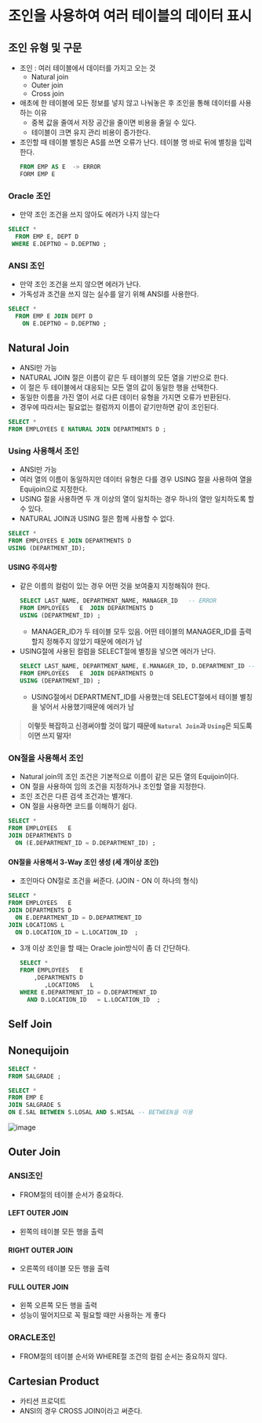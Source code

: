 # 조인을 사용하여 여러 테이블의 데이터 표시
## 조인 유형 및 구문
* 조인 : 여러 테이블에서 데이터를 가지고 오는 것
  * Natural join
  * Outer join
  * Cross join
* 애초에 한 테이블에 모든 정보를 넣지 않고 나눠놓은 후 조인을 통해 데이터를 사용하는 이유
  * 중복 값을 줄여서 저장 공간을 줄이면 비용을 줄일 수 있다.
  * 테이블이 크면 유지 관리 비용이 증가한다. 
* 조인할 때 테이블 별칭은 AS를 쓰면 오류가 난다. 테이블 명 바로 뒤에 별칭을 입력한다.
  ```sql
  FROM EMP AS E  -> ERROR
  FORM EMP E
  ```
### Oracle 조인 
  * 만약 조인 조건을 쓰지 않아도 에러가 나지 않는다
  ```sql
  SELECT * 
    FROM EMP E, DEPT D 
   WHERE E.DEPTNO = D.DEPTNO ; 
  ```
### ANSI 조인 
  * 만약 조인 조건을 쓰지 않으면 에러가 난다.
  * 가독성과 조건을 쓰지 않는 실수를 알기 위해 ANSI를 사용한다.
  ```sql
  SELECT * 
    FROM EMP E JOIN DEPT D 
      ON E.DEPTNO = D.DEPTNO ; 
  ```
 
## Natural Join
* ANSI만 가능
* NATURAL JOIN 절은 이름이 같은 두 테이블의 모든 열을 기반으로 한다.
* 이 절은 두 테이블에서 대응되는 모든 열의 값이 동일한 행을 선택한다.
* 동일한 이름을 가진 열이 서로 다른 데이터 유형을 가지면 오류가 반환된다.
* 경우에 따라서는 필요없는 컬럼까지 이름이 같기만하면 같이 조인된다.
```sql
SELECT *
FROM EMPLOYEES E NATURAL JOIN DEPARTMENTS D ;
```
### Using 사용해서 조인
* ANSI만 가능
* 여러 열의 이름이 동일하지만 데이터 유형은 다를 경우 USING 절을 사용하여 열을 Equijoin으로 지정한다.
* USING 절을 사용하면 두 개 이상의 열이 일치하는 경우 하나의 열만 일치하도록 할 수 있다.
* NATURAL JOIN과 USING 절은 함께 사용할 수 없다.
```SQL
SELECT *
FROM EMPLOYEES E JOIN DEPARTMENTS D 
USING (DEPARTMENT_ID); 
```
#### USING 주의사항
* 같은 이름의 컬럼이 있는 경우 어떤 것을 보여줄지 지정해줘야 한다.
  ```SQL
  SELECT LAST_NAME, DEPARTMENT_NAME, MANAGER_ID   -- ERROR 
  FROM EMPLOYEES   E  JOIN DEPARTMENTS D 
  USING (DEPARTMENT_ID) ;
  ```
  * MANAGER_ID가 두 테이블 모두 있음. 어떤 테이블의 MANAGER_ID를 출력할지 정해주지 않았기 때문에 에러가 남
* USING절에 사용된 컬럼을 SELECT절에 별칭을 넣으면 에러가 난다.
  ```SQL
  SELECT LAST_NAME, DEPARTMENT_NAME, E.MANAGER_ID, D.DEPARTMENT_ID -- ERROR 
  FROM EMPLOYEES   E  JOIN DEPARTMENTS D 
  USING (DEPARTMENT_ID) ; 
  ```
  * USING절에서 DEPARTMENT_ID를 사용했는데 SELECT절에서 테이블 별칭을 넣어서 사용했기때문에 에러가 남
> #### 이렇듯 복잡하고 신경써야할 것이 많기 때문에 `Natural Join`과 `Using`은 되도록이면 쓰지 말자!

### ON절을 사용해서 조인
* Natural join의 조인 조건은 기본적으로 이름이 같은 모든 열의 Equijoin이다.
* ON 절을 사용하여 임의 조건을 지정하거나 조인할 열을 지정한다.
* 조인 조건은 다른 검색 조건과는 별개다.
* ON 절을 사용하면 코드를 이해하기 쉽다.
```SQL
SELECT *
FROM EMPLOYEES   E 
JOIN DEPARTMENTS D 
  ON (E.DEPARTMENT_ID = D.DEPARTMENT_ID) ;
```
#### ON절을 사용해서 3-Way 조인 생성 (세 개이상 조인)
* 조인마다 ON절로 조건을 써준다. (JOIN - ON 이 하나의 형식)
```SQL
SELECT *  
FROM EMPLOYEES   E 
JOIN DEPARTMENTS D 
  ON E.DEPARTMENT_ID = D.DEPARTMENT_ID 
JOIN LOCATIONS L 
  ON D.LOCATION_ID = L.LOCATION_ID  ;
```
* 3개 이상 조인을 할 때는 Oracle join방식이 좀 더 간단하다.
  ```sql
  SELECT *
  FROM EMPLOYEES   E 
      ,DEPARTMENTS D 
	     ,LOCATIONS   L 
  WHERE E.DEPARTMENT_ID = D.DEPARTMENT_ID 
    AND D.LOCATION_ID   = L.LOCATION_ID  ;
  ```

## Self Join
## Nonequijoin
```SQL
SELECT *
FROM SALGRADE ;

SELECT *
FROM EMP E
JOIN SALGRADE S
ON E.SAL BETWEEN S.LOSAL AND S.HISAL -- BETWEEN을 이용
```
![image](https://user-images.githubusercontent.com/79209568/114293586-4cf70980-9ad2-11eb-92fa-6add96573900.png)

## Outer Join
### ANSI조인
* FROM절의 테이블 순서가 중요하다.
#### LEFT OUTER JOIN
* 왼쪽의 테이블 모든 행을 출력
#### RIGHT OUTER JOIN
* 오른쪽의 테이블 모든 행을 출력
#### FULL OUTER JOIN
* 왼쪽 오른쪽 모든 행을 출력
* 성능이 떨어지므로 꼭 필요할 때만 사용하는 게 좋다

### ORACLE조인
* FROM절의 테이블 순서와 WHERE절 조건의 컬럼 순서는 중요하지 않다.

## Cartesian Product
* 카티션 프로덕트
* ANSI의 경우 CROSS JOIN이라고 써준다.
